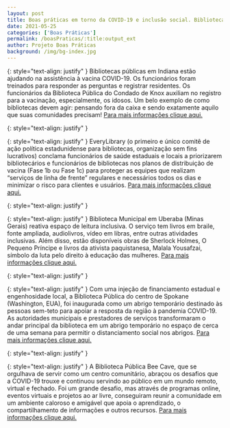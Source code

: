 ```yaml
---
layout: post
title: Boas práticas em torno da COVID-19 e inclusão social. Bibliotecas fazem a diferença!
date: 2021-05-25
categories: ['Boas Práticas']
permalink: /boasPraticas/:title:output_ext
author: Projeto Boas Práticas
background: /img/bg-index.jpg
---
```

{: style="text-align: justify" }
Bibliotecas públicas em Indiana estão ajudando na assistência à vacina COVID-19. Os funcionários foram treinados para responder as perguntas e registrar residentes. Os funcionários da Biblioteca Pública do Condado de Knox auxiliam no registro para a vacinação, especialmente, os idosos. Um belo exemplo de como bibliotecas devem agir: pensando fora da caixa e sendo exatamente aquilo que suas comunidades precisam!
[Para mais informações clique aqui.](https://www.sideeffectspublicmedia.org/post/midwest-state-libraries-help-vaccine-outreach)

{: style="text-align: justify" }


{: style="text-align: justify" }
EveryLibrary (o primeiro e único comitê de ação política estadunidense para bibliotecas, organização sem fins lucrativos) conclama funcionários de saúde estaduais e locais a priorizarem bibliotecários e funcionários de bibliotecas nos planos de distribuição de vacina (Fase 1b ou Fase 1c) para proteger as equipes que realizam “serviços de linha de frente” regulares e necessários todos os dias e minimizar o risco para clientes e usuários.
[Para mais informações clique aqui.](https://www.everylibrary.org/prioritize_librarians_in_vaccination_plans)

{: style="text-align: justify" }


{: style="text-align: justify" }
Biblioteca Municipal em Uberaba (Minas Gerais) reativa espaço de leitura inclusiva. O serviço tem livros em braile, fonte ampliada, audiolivros, vídeo em libras, entre outras atividades inclusivas. Além disso, estão disponíveis obras de Sherlock Holmes, O Pequeno Príncipe e livros da ativista paquistanesa, Malala Yousafzai, símbolo da luta pelo direito à educação das mulheres.
[Para mais informações clique aqui.](https://g1.globo.com/mg/triangulo-mineiro/noticia/2021/02/28/biblioteca-municipal-reativa-espaco-de-leitura-inclusiva-em-uberaba.ghtml?fbclid=IwAR2J_LecwTTd43N3WTojk_9kVOepXxmrzw5AKkip1jB90sZBO67wcERjF5I)

{: style="text-align: justify" }


{: style="text-align: justify" }
Com uma injeção de financiamento estadual e engenhosidade local, a Biblioteca Pública do centro de Spokane (Washington, EUA), foi inaugurada como um abrigo temporário destinado às pessoas sem-teto para apoiar a resposta da região à pandemia COVID-19. As autoridades municipais e prestadores de serviços transformaram o andar principal da biblioteca em um abrigo temporário no espaço de cerca de uma semana para permitir o distanciamento social nos abrigos.
[Para mais informações clique aqui.](https://www.spokesman.com/stories/2020/mar/30/downtown-library-opens-as-temporary-homeless-shelt/)

{: style="text-align: justify" }


{: style="text-align: justify" }
A Biblioteca Pública Bee Cave, que se orgulhava de servir como um centro comunitário, abraçou os desafios que a COVID-19 trouxe e continuou servindo ao público em um mundo remoto, virtual e fechado. Foi um grande desafio, mas através de programas online, eventos virtuais e projetos ao ar livre, conseguiram reunir a comunidade em um ambiente caloroso e amigável que apoia o aprendizado, o compartilhamento de informações e outros recursos.
[Para mais informações clique aqui.](https://www.statesman.com/story/news/2021/02/28/bee-cave-library-programs-aim-bring-community-together-locked-down-world/6860680002/)
